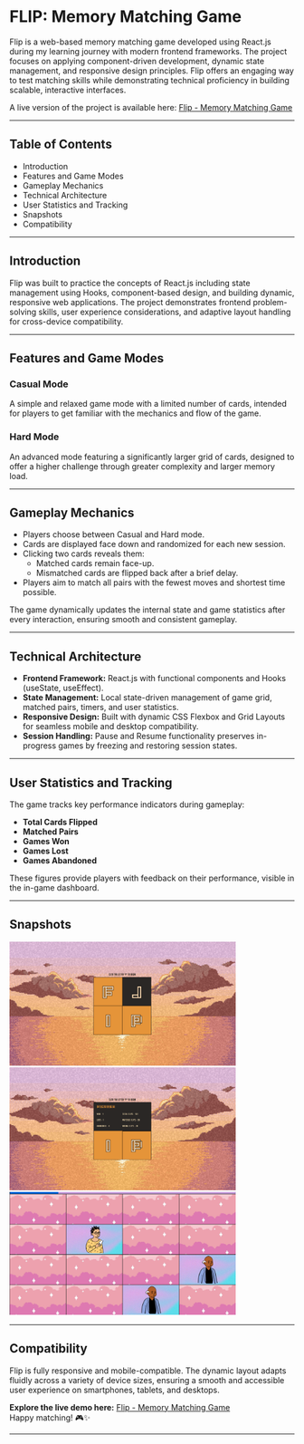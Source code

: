 # FLIP: Memory Matching Game

Flip is a web-based memory matching game developed using React.js during my learning journey with modern frontend frameworks. The project focuses on applying component-driven development, dynamic state management, and responsive design principles. Flip offers an engaging way to test matching skills while demonstrating technical proficiency in building scalable, interactive interfaces.

A live version of the project is available here: [Flip - Memory Matching Game](https://jasmeetflip.netlify.app/)

---

## Table of Contents
- Introduction
- Features and Game Modes
- Gameplay Mechanics
- Technical Architecture
- User Statistics and Tracking
- Snapshots
- Compatibility
---

## Introduction
Flip was built to practice the concepts of React.js including state management using Hooks, component-based design, and building dynamic, responsive web applications. The project demonstrates frontend problem-solving skills, user experience considerations, and adaptive layout handling for cross-device compatibility.

---

## Features and Game Modes

### Casual Mode
A simple and relaxed game mode with a limited number of cards, intended for players to get familiar with the mechanics and flow of the game.

### Hard Mode
An advanced mode featuring a significantly larger grid of cards, designed to offer a higher challenge through greater complexity and larger memory load.

---

## Gameplay Mechanics
- Players choose between Casual and Hard mode.
- Cards are displayed face down and randomized for each new session.
- Clicking two cards reveals them:
  - Matched cards remain face-up.
  - Mismatched cards are flipped back after a brief delay.
- Players aim to match all pairs with the fewest moves and shortest time possible.

The game dynamically updates the internal state and game statistics after every interaction, ensuring smooth and consistent gameplay.

---

## Technical Architecture
- **Frontend Framework:** React.js with functional components and Hooks (useState, useEffect).
- **State Management:** Local state-driven management of game grid, matched pairs, timers, and user statistics.
- **Responsive Design:** Built with dynamic CSS Flexbox and Grid Layouts for seamless mobile and desktop compatibility.
- **Session Handling:** Pause and Resume functionality preserves in-progress games by freezing and restoring session states.

---

## User Statistics and Tracking
The game tracks key performance indicators during gameplay:
- **Total Cards Flipped**
- **Matched Pairs**
- **Games Won**
- **Games Lost**
- **Games Abandoned**

These figures provide players with feedback on their performance, visible in the in-game dashboard.

---

## Snapshots
<img src="snapshots/pic1.png" alt="Game Grid" width="400px">

<img src="snapshots/pic2.png" alt="Game Grid" width="400px">

<img src="snapshots/pic3.png" alt="Game Grid" width="400px">

---

## Compatibility
Flip is fully responsive and mobile-compatible. The dynamic layout adapts fluidly across a variety of device sizes, ensuring a smooth and accessible user experience on smartphones, tablets, and desktops.

**Explore the live demo here:** [Flip - Memory Matching Game](https://jasmeetflip.netlify.app/)  
Happy matching! 🎮✨

---
